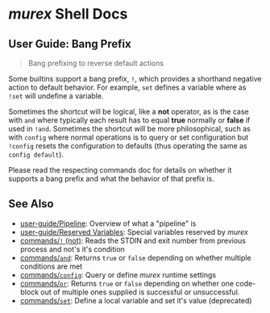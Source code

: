 # _murex_ Shell Docs

## User Guide: Bang Prefix

> Bang prefixing to reverse default actions

Some builtins support a bang prefix, `!`, which provides a shorthand negative
action to default behavior. For example, `set` defines a variable where as
`!set` will undefine a variable.

Sometimes the shortcut will be logical, like a **not** operator, as is the case
with `and` where typically each result has to equal **true** normally or
**false** if used in `!and`. Sometimes the shortcut will be more philosophical,
such as with `config` where normal operations is to query or set configuration
but `!config` resets the configuration to defaults (thus operating the same as
`config default`).

Please read the respecting commands doc for details on whether it supports a
bang prefix and what the behavior of that prefix is.

## See Also

* [user-guide/Pipeline](../user-guide/pipeline.md):
  Overview of what a "pipeline" is
* [user-guide/Reserved Variables](../user-guide/reserved-vars.md):
  Special variables reserved by _murex_
* [commands/`!` (not)](../commands/not.md):
  Reads the STDIN and exit number from previous process and not's it's condition
* [commands/`and`](../commands/and.md):
  Returns `true` or `false` depending on whether multiple conditions are met
* [commands/`config`](../commands/config.md):
  Query or define _murex_ runtime settings
* [commands/`or`](../commands/or.md):
  Returns `true` or `false` depending on whether one code-block out of multiple ones supplied is successful or unsuccessful.
* [commands/`set`](../commands/set.md):
  Define a local variable and set it's value (deprecated)